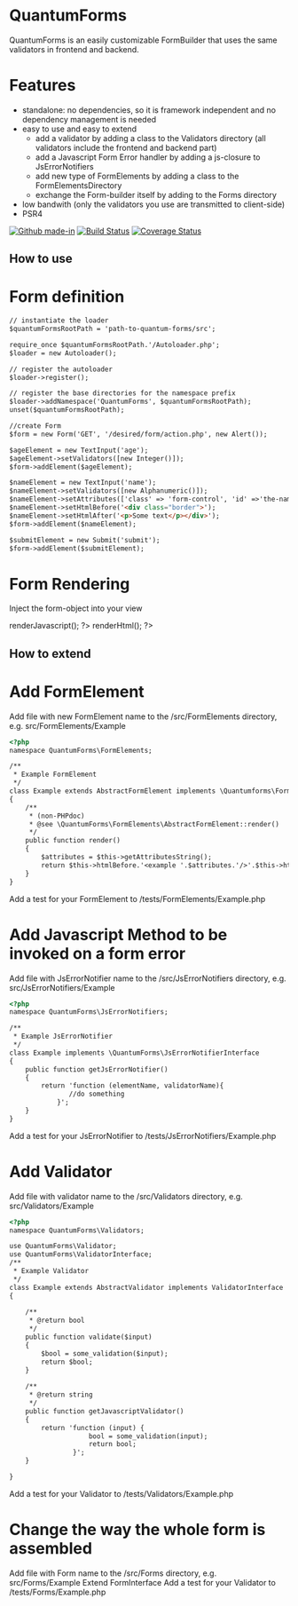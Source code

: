 # QuantumForms
QuantumForms is an easily customizable FormBuilder that uses the same validators in frontend and backend.

Features
========
 - standalone: no dependencies, so it is framework independent and no dependency management is needed
 - easy to use and easy to extend
   - add a validator by adding a class to the Validators directory (all validators include the frontend and backend part)
   - add a Javascript Form Error handler by adding a js-closure to JsErrorNotifiers
   - add new type of FormElements by adding a class to the FormElementsDirectory
   - exchange the Form-builder itself by adding to the Forms directory 
 - low bandwith (only the validators you use are transmitted to client-side)
 - PSR4

[![Github made-in](https://img.shields.io/badge/Made_In-Berlin-green.svg)](#) [![Build Status](https://travis-ci.org/FranzWegener/QuantumForms.svg?branch=master)](https://travis-ci.org/FranzWegener/QuantumForms) [![Coverage Status](https://coveralls.io/repos/github/FranzWegener/QuantumForms/badge.svg?branch=master)](https://coveralls.io/github/FranzWegener/QuantumForms?branch=master)

## How to use

Form definition
===============
```html
// instantiate the loader
$quantumFormsRootPath = 'path-to-quantum-forms/src';

require_once $quantumFormsRootPath.'/Autoloader.php';
$loader = new Autoloader();

// register the autoloader
$loader->register();

// register the base directories for the namespace prefix
$loader->addNamespace('QuantumForms', $quantumFormsRootPath);
unset($quantumFormsRootPath);

//create Form
$form = new Form('GET', '/desired/form/action.php', new Alert());

$ageElement = new TextInput('age');
$ageElement->setValidators([new Integer()]);
$form->addElement($ageElement);

$nameElement = new TextInput('name');
$nameElement->setValidators([new Alphanumeric()]);
$nameElement->setAttributes(['class' => 'form-control', 'id' =>'the-name-field']);
$nameElement->setHtmlBefore('<div class="border">');
$nameElement->setHtmlAfter('<p>Some text</p></div>');
$form->addElement($nameElement);

$submitElement = new Submit('submit');
$form->addElement($submitElement);
```

Form Rendering
==============
Inject the form-object into your view

<html>
	<head>
		<?= $form->renderJavascript(); ?>
	</head>
	<body>
		<?= $form->renderHtml(); ?>
	</body>
</html>

## How to extend
Add FormElement
===============
Add file with new FormElement name to the /src/FormElements directory, e.g. src/FormElements/Example
```html
<?php
namespace QuantumForms\FormElements;

/**
 * Example FormElement
 */
class Example extends AbstractFormElement implements \Quantumforms\FormElementInterface
{
    /**
     * (non-PHPdoc)
     * @see \QuantumForms\FormElements\AbstractFormElement::render()
     */
    public function render()
    {
        $attributes = $this->getAttributesString();
    	return $this->htmlBefore.'<example '.$attributes.'/>'.$this->htmlAfter;
    }    
}
```
Add a test for your FormElement to /tests/FormElements/Example.php

Add Javascript Method to be invoked on a form error
===================================================
Add file with JsErrorNotifier name to the /src/JsErrorNotifiers directory, e.g. src/JsErrorNotifiers/Example
```html
<?php
namespace QuantumForms\JsErrorNotifiers;

/**
 * Example JsErrorNotifier
 */
class Example implements \QuantumForms\JsErrorNotifierInterface
{
	public function getJsErrorNotifier()
	{
	    return 'function (elementName, validatorName){
    	       //do something
    	    }';
	}
} 
```
Add a test for your JsErrorNotifier to /tests/JsErrorNotifiers/Example.php

Add Validator
=============
Add file with validator name to the /src/Validators directory, e.g. src/Validators/Example
```html
<?php
namespace QuantumForms\Validators;

use QuantumForms\Validator;
use QuantumForms\ValidatorInterface;
/**
 * Example Validator 
 */
class Example extends AbstractValidator implements ValidatorInterface
{
    
    /**
     * @return bool
     */
    public function validate($input)
    {
        $bool = some_validation($input); 
        return $bool;
    }
    
    /**
     * @return string
     */
    public function getJavascriptValidator()
    {
        return 'function (input) {
                    bool = some_validation(input);
                    return bool;
                }';	
    }

}
```
Add a test for your Validator to /tests/Validators/Example.php

Change the way the whole form is assembled
==========================================
Add file with Form name to the /src/Forms directory, e.g. src/Forms/Example
Extend FormInterface 
Add a test for your Validator to /tests/Forms/Example.php